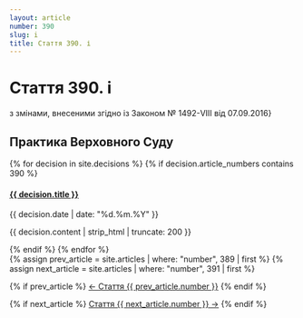 ```yaml
---
layout: article
number: 390
slug: i
title: Стаття 390. і
---
```


# Стаття 390. і

з змінами, внесеними згідно із Законом № 1492-VIII від 07.09.2016}

## Практика Верховного Суду

<div class="decisions-container">
{% for decision in site.decisions %}
  {% if decision.article_numbers contains 390 %}
    <div class="decision-item">
      <h4><a href="{{ decision.url }}">{{ decision.title }}</a></h4>
      <p class="decision-date">{{ decision.date | date: "%d.%m.%Y" }}</p>
      <p class="decision-excerpt">{{ decision.content | strip_html | truncate: 200 }}</p>
    </div>
  {% endif %}
{% endfor %}
</div>

<div class="article-navigation">
  {% assign prev_article = site.articles | where: "number", 389 | first %}
  {% assign next_article = site.articles | where: "number", 391 | first %}
  
  {% if prev_article %}
    <a href="{{ prev_article.url }}" class="prev-article">← Стаття {{ prev_article.number }}</a>
  {% endif %}
  
  {% if next_article %}
    <a href="{{ next_article.url }}" class="next-article">Стаття {{ next_article.number }} →</a>
  {% endif %}
</div>

